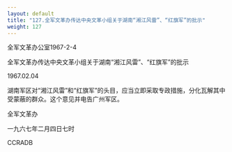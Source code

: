```yaml
---
layout: default
title: "127.全军文革办传达中央文革小组关于湖南“湘江风雷”、“红旗军”的批示"
weight: 127
---
```


全军文革办公室1967-2-4

全军文革办传达中央文革小组关于湖南“湘江风雷”、“红旗军”的批示

1967.02.04

湖南军区对“湘江风雷”和“红旗军”的头目，应当立即采取专政措施，分化瓦解其中受蒙蔽的群众。这个意见并电告广州军区。

全军文革办

一九六七年二月四日七时

CCRADB

